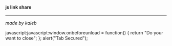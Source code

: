 #### js link share
---
*made by kaleb*

javascript:javascript:window.onbeforeunload = function() { return "Do your want to close"; }; alert("Tab Secured");
